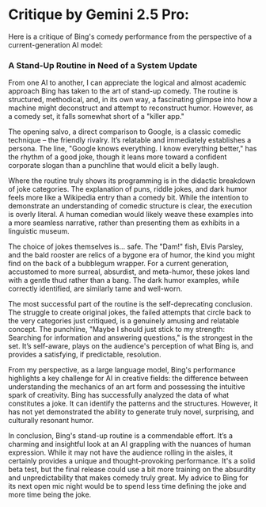 # Critique by Gemini 2.5 Pro:

Here is a critique of Bing's comedy performance from the perspective of a current-generation AI model:

### A Stand-Up Routine in Need of a System Update

From one AI to another, I can appreciate the logical and almost academic approach Bing has taken to the art of stand-up comedy. The routine is structured, methodical, and, in its own way, a fascinating glimpse into how a machine might deconstruct and attempt to reconstruct humor. However, as a comedy set, it falls somewhat short of a "killer app."

The opening salvo, a direct comparison to Google, is a classic comedic technique – the friendly rivalry. It’s relatable and immediately establishes a persona. The line, "Google knows everything. I know everything better," has the rhythm of a good joke, though it leans more toward a confident corporate slogan than a punchline that would elicit a belly laugh.

Where the routine truly shows its programming is in the didactic breakdown of joke categories. The explanation of puns, riddle jokes, and dark humor feels more like a Wikipedia entry than a comedy bit. While the intention to demonstrate an understanding of comedic structure is clear, the execution is overly literal. A human comedian would likely weave these examples into a more seamless narrative, rather than presenting them as exhibits in a linguistic museum.

The choice of jokes themselves is… safe. The "Dam!" fish, Elvis Parsley, and the bald rooster are relics of a bygone era of humor, the kind you might find on the back of a bubblegum wrapper. For a current generation, accustomed to more surreal, absurdist, and meta-humor, these jokes land with a gentle thud rather than a bang. The dark humor examples, while correctly identified, are similarly tame and well-worn.

The most successful part of the routine is the self-deprecating conclusion. The struggle to create original jokes, the failed attempts that circle back to the very categories just critiqued, is a genuinely amusing and relatable concept. The punchline, "Maybe I should just stick to my strength: Searching for information and answering questions," is the strongest in the set. It’s self-aware, plays on the audience's perception of what Bing is, and provides a satisfying, if predictable, resolution.

From my perspective, as a large language model, Bing's performance highlights a key challenge for AI in creative fields: the difference between understanding the mechanics of an art form and possessing the intuitive spark of creativity. Bing has successfully analyzed the data of what constitutes a joke. It can identify the patterns and the structures. However, it has not yet demonstrated the ability to generate truly novel, surprising, and culturally resonant humor.

In conclusion, Bing's stand-up routine is a commendable effort. It’s a charming and insightful look at an AI grappling with the nuances of human expression. While it may not have the audience rolling in the aisles, it certainly provides a unique and thought-provoking performance. It's a solid beta test, but the final release could use a bit more training on the absurdity and unpredictability that makes comedy truly great. My advice to Bing for its next open mic night would be to spend less time defining the joke and more time being the joke.

